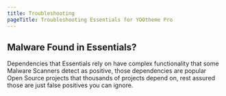 ```yaml
---
title: Troubleshooting
pageTitle: Troubleshooting Essentials for YOOtheme Pro
---
```


## Malware Found in Essentials?

Dependencies that Essentials rely on have complex functionality that some Malware Scanners detect as positive, those dependencies are popular Open Source projects that thousands of projects depend on, rest assured those are just false positives you can ignore.
